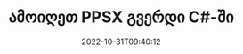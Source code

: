 ---
############################# Static ############################
layout: "auto-gen-merger"
date: 2022-10-31T09:40:12
draft: false
otherformats: pptx rtf tex vdx vsdm vsdx vssm vssx vstm vstx vsx vtx xlam xls xlsb xlsm

############################# Head ############################
head_title: "ამოიღეთ PPSX გვერდი C#-ში"
head_description: "სწრაფად ამოიღეთ გვერდები PPSX ფაილიდან C#-ში. შეინახეთ არჩეული გვერდების შემცველი ახალი დოკუმენტი დოკუმენტების შერწყმის API-ის გამოყენებით."

############################# Header ############################
title: "ამოიღეთ PPSX გვერდი C#-ში"
description: "ამოიღეთ PPSX გვერდი .NET კოდის რამდენიმე ხაზით."
bg_image: "https://cms.admin.containerize.com/templates/aspose/App_Themes/V3/images/bg/header1.png"
bg_overlay: false
button:
    enable: true
    icon: "fas fa-arrow-down"
    label: "ჩამოტვირთეთ უფასო საცდელი"
    link: "https://downloads.groupdocs.com/merger/net"

############################# SubMenu ############################
submenu:
    enable: true

    left:
        img_alt: "GroupDocs.Merger for .NET"
        image: "https://cms.admin.containerize.com/templates/groupdocs/images/product-logos/90x90-noborder/groupdocs-merger-net.png"
        product: "GroupDocs.Merger"
        platform: ".NET"

    middle:
        button:

            # button loop
            - link: "https://apireference.groupdocs.com/merger/net"
              text: "API მითითება"

            # button loop
            - link: "https://github.com/groupdocs-merger"
              text: "კოდის მაგალითები"

            # button loop
            - link: "https://products.groupdocs.app/merger/family"
              text: "ცოცხალი დემო"

            # button loop
            - link: "https://purchase.groupdocs.com/pricing/merger/net"
              text: "ფასი"

    right:
        link_download: "https://downloads.groupdocs.com/merger"
        link_learn: "https://docs.groupdocs.com/merger/net"
        link_buy: "https://purchase.groupdocs.com"

############################# About ############################
about:
    enable: true
    title: "GroupDocs.Merger for .NET API-ს შესახებ"
    content: |
        [GroupDocs.Merger for .NET](/ka/merger/net/) გთავაზობთ მარტივ გადაწყვეტას უსაფრთხოდ შერწყმისა და გაყოფისთვის დოკუმენტის ფორმატების ფართო სპექტრს შორის, PDF, Microsoft Office (Word, Excel, PowerPoint) შორის. , OneNote), OpenDocument, HTML, სურათები და მრავალი სხვა .NET აპლიკაციებში. კოდის მხოლოდ რამდენიმე სტრიქონის დამატებით, შეასრულეთ დოკუმენტის რამდენიმე ოპერაცია, როგორიცაა გადატანა, ამოღება, როტაცია, გაცვლა, ამონაწერი ან შეცვალეთ გვერდების ორიენტაცია დოკუმენტებში. დოკუმენტების გაერთიანების API ასევე მხარს უჭერს დოკუმენტის გვერდების გადახედვას, როგორც გამოსახულება დოკუმენტის სტრუქტურის, ფორმატირებისა და გვერდის შინაარსის გასაანალიზებლად.
        
        GroupDocs.Merger API არის სწორი არჩევანი კორპორატიული გადაწყვეტილებებისთვის, რომლებიც საჭიროებენ ფაილის გვერდის ამოღების ფუნქციებს. ეს API-ები კარგად არის მხარდაჭერილი ყველა ძირითად ოპერაციულ სისტემასა და პლატფორმაზე, მათ შორის {{ Runtime}}.

############################# Steps ############################
steps:
    enable: true
    title_left: "ამოიღეთ PPSX ფაილის გვერდი .NET-ში"
    content_left: |
        [GroupDocs.Merger for .NET](/ka/merger/net/) აადვილებს C# დეველოპერებს სასურველი გვერდების ამოღება PPSX ფაილიდან და შენახვა როგორც ახალი ფაილი, რომელიც შეიცავს არჩეულ გვერდებს რამდენიმე მარტივი ნაბიჯის განხორციელებით.
        
        * მოახდინეთ **ExtractOptions** ინიცირება გვერდის ნომრებით, რომლებიც უნდა გამოჩნდეს შედეგად დოკუმენტში.
        * შექმენით **Merger**-ის ახალი ეგზემპლარი და გადაიტანეთ წყაროს დოკუმენტის გზა კონსტრუქტორის პარამეტრად.
        * დარეკეთ **ExtractPages** და გაიარეთ **ExtractOptions** ობიექტი.
        * დარეკეთ **Save** და მიუთითეთ ფაილის გზა შედეგი დოკუმენტის შესანახად.

    title_right: "სისტემის მოთხოვნები"
    content_right: |
        GroupDocs.Merger for .NET API-ები მხარდაჭერილია ყველა ძირითად პლატფორმაზე და ოპერაციულ სისტემაზე. ქვემოთ მოცემული კოდის შესრულებამდე, დარწმუნდით, რომ თქვენს სისტემაში დაინსტალირებული გაქვთ შემდეგი წინაპირობები.

        * ოპერაციული სისტემები: Microsoft Windows, Linux, MacOS
        * განვითარების გარემო: Visual Studio, Xamarin, MonoDevelop
        * ჩარჩოები: .NET Framework, .NET Standard, .NET Core, Mono
        * ჩამოტვირთეთ GroupDocs.Merger for .NET-ის უახლესი ვერსია [NuGet](https://www.nuget.org/packages/groupdocs.merger)
         
    code: |
     {{% merger/additional-styles %}}
     {{< merger/code-merger title="როგორ ამოიღოთ PPSX ფაილის გვერდები C#-ის მაგალითის კოდის გამოყენებით">}}

        ```csharp    
        // ამოიღეთ PPSX ფაილის გვერდი GroupDocs.Merger API-ის გამოყენებით
        // ExtractOptions კლასის ინიცირება შერჩეული გვერდის ნომრებით
        ExtractOptions extractOptions = new ExtractOptions(new int[] { 2, 5 });

        // მყისიერი შერწყმა შეყვანით PPSX დოკუმენტით
        using (Merger merger = new Merger("input.ppsx"))
          {
            // გამოიძახეთ ExtractPages მეთოდი და გადაეცით მას ExtractOptions ობიექტი
            merger.ExtractPages(extractOptions);
    
            // დარეკეთ Save მეთოდს, რათა შეინახოთ გამომავალი დოკუმენტი ამოღებული გვერდებით
            merger.Save("output.ppsx");
          }
        ```
     {{< /merger/code-merger >}}

############################# Demos ############################
demos:
    enable: true
    title: "ცოცხალი დემო - ამოიღეთ PPSX გვერდი ონლაინ"
    content: |
       ამოიღეთ PPSX ფაილის გვერდები ახლავე, ეწვიეთ [GroupDocs.Merger Live Demos](https://products.groupdocs.app/splitter/exttract-pages/ppsx) ვებსაიტს.
       ცოცხალი დემოს აქვს შემდეგი უპირატესობები.
        
############################# About Formats ############################
about_formats:
    enable: true

############################# More Formats ############################
more_formats:
    enable: true
    title: "ამოიღეთ გვერდები სხვა დოკუმენტის ფორმატებიდან"
    content: |
        .NET დოკუმენტების გაერთიანება და გაყოფა API ფაილის ფორმატებისა და სურათებისთვის. ამოიღეთ ზოგიერთი პოპულარული ფაილის ფორმატი, როგორც ეს მოცემულია ქვემოთ.

############################# Back to top ###############################
back_to_top:
    enable: true
---